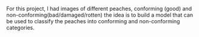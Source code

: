 For this project, I had images of different peaches, conforming (good) and non-conforming(bad/damaged/rotten) the idea is to build a model that can be used to classify the peaches into conforming and non-conforming categories.
